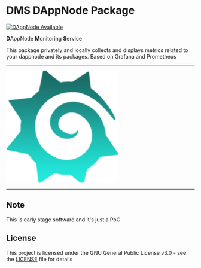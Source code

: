 # DMS DAppNode Package

[![DAppNode Available](https://img.shields.io/badge/DAppNode-Available-brightgreen.svg)](http://my.dappnode/#/installer/dms.dnp.dappnode.eth)

**D**AppNode **M**onitoring **S**ervice

This package privately and locally collects and displays metrics related to your dappnode and its packages. Based on Grafana and Prometheus

---

![avatar](avatar.png)

---

## Note

This is early stage software and it's just a PoC

## License

This project is licensed under the GNU General Public License v3.0 - see the [LICENSE](LICENSE) file for details
